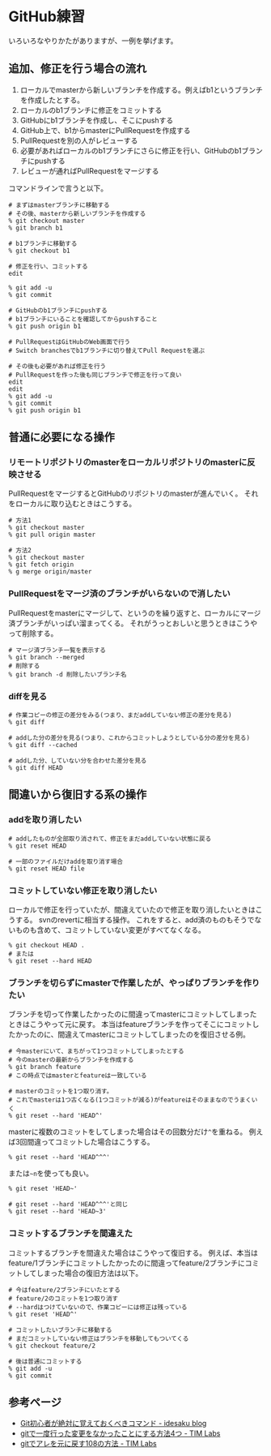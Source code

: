# GitHub練習

いろいろなやりかたがありますが、一例を挙げます。

## 追加、修正を行う場合の流れ

1. ローカルでmasterから新しいブランチを作成する。例えばb1というブランチを作成したとする。
2. ローカルのb1ブランチに修正をコミットする
3. GitHubにb1ブランチを作成し、そこにpushする
4. GitHub上で、b1からmasterにPullRequestを作成する
5. PullRequestを別の人がレビューする
6. 必要があればローカルのb1ブランチにさらに修正を行い、GitHubのb1ブランチにpushする
7. レビューが通ればPullRequestをマージする

コマンドラインで言うと以下。

```
# まずはmasterブランチに移動する
# その後、masterから新しいブランチを作成する
% git checkout master
% git branch b1

# b1ブランチに移動する
% git checkout b1

# 修正を行い、コミットする
edit

% git add -u
% git commit

# GitHubのb1ブランチにpushする
# b1ブランチにいることを確認してからpushすること
% git push origin b1

# PullRequestはGitHubのWeb画面で行う
# Switch branchesでb1ブランチに切り替えてPull Requestを選ぶ

# その後も必要があれば修正を行う
# PullRequestを作った後も同じブランチで修正を行って良い
edit
edit
% git add -u
% git commit
% git push origin b1
```

## 普通に必要になる操作

### リモートリポジトリのmasterをローカルリポジトリのmasterに反映させる

PullRequestをマージするとGitHubのリポジトリのmasterが進んでいく。
それをローカルに取り込むときはこうする。

```
# 方法1
% git checkout master
% git pull origin master

# 方法2
% git checkout master
% git fetch origin
% g merge origin/master
```

### PullRequestをマージ済のブランチがいらないので消したい

PullRequestをmasterにマージして、というのを繰り返すと、ローカルにマージ済ブランチがいっぱい溜まってくる。
それがうっとおしいと思うときはこうやって削除する。

```
# マージ済ブランチ一覧を表示する
% git branch --merged
# 削除する
% git branch -d 削除したいブランチ名
```

### diffを見る

```
# 作業コピーの修正の差分をみる(つまり、まだaddしていない修正の差分を見る)
% git diff

# addした分の差分を見る(つまり、これからコミットしようとしている分の差分を見る)
% git diff --cached

# addした分、していない分を合わせた差分を見る
% git diff HEAD
```

## 間違いから復旧する系の操作

### addを取り消したい

```
# addしたものが全部取り消されて、修正をまだaddしていない状態に戻る
% git reset HEAD

# 一部のファイルだけaddを取り消す場合
% git reset HEAD file
```


### コミットしていない修正を取り消したい

ローカルで修正を行っていたが、間違えていたので修正を取り消したいときはこうする。
svnのrevertに相当する操作。
これをすると、add済のものもそうでないものも含めて、コミットしていない変更がすべてなくなる。

```
% git checkout HEAD .
# または
% git reset --hard HEAD
```

### ブランチを切らずにmasterで作業したが、やっぱりブランチを作りたい

ブランチを切って作業したかったのに間違ってmasterにコミットしてしまったときはこうやって元に戻す。
本当はfeatureブランチを作ってそこにコミットしたかったのに、間違えてmasterにコミットしてしまったのを復旧させる例。

```
# 今masterにいて、まちがって1つコミットしてしまったとする
# 今のmasterの最新からブランチを作成する
% git branch feature
# この時点ではmasterとfeatureは一致している

# masterのコミットを1つ取り消す。
# これでmasterは1つ古くなる(1つコミットが減る)がfeatureはそのままなのでうまくいく
% git reset --hard 'HEAD^'
```

masterに複数のコミットをしてしまった場合はその回数分だけ`^`を重ねる。
例えば3回間違ってコミットした場合はこうする。

```
% git reset --hard 'HEAD^^^'
```

または`~n`を使っても良い。

```
% git reset 'HEAD~'

# git reset --hard 'HEAD^^^'と同じ
% git reset --hard 'HEAD~3'
```

### コミットするブランチを間違えた

コミットするブランチを間違えた場合はこうやって復旧する。
例えば、本当はfeature/1ブランチにコミットしたかったのに間違ってfeature/2ブランチにコミットしてしまった場合の復旧方法は以下。

```
# 今はfeature/2ブランチにいたとする
# feature/2のコミットを1つ取り消す
# --hardはつけていないので、作業コピーには修正は残っている
% git reset 'HEAD^'

# コミットしたいブランチに移動する
# まだコミットしていない修正はブランチを移動してもついてくる
% git checkout feature/2

# 後は普通にコミットする
% git add -u
% git commit
```


## 参考ページ

- [Git初心者が絶対に覚えておくべきコマンド - idesaku blog](http://d.hatena.ne.jp/idesaku/20091106/1257507849)
- [gitで一度行った変更をなかったことにする方法4つ - TIM Labs](http://labs.timedia.co.jp/2011/02/git-various-undo.html)
- [gitでアレを元に戻す108の方法 - TIM Labs](http://labs.timedia.co.jp/2011/08/git-undo-999.html)

